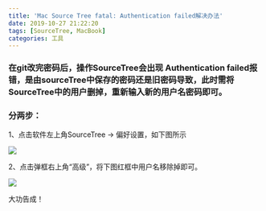 ```yaml
---
title: 'Mac Source Tree fatal: Authentication failed解决办法'
date: 2019-10-27 21:22:20
tags: [SourceTree, MacBook]
categories: 工具
---
```


### 在git改完密码后，操作SourceTree会出现 Authentication failed报错，是由sourceTree中保存的密码还是旧密码导致，此时需将SourceTree中的用户删掉，重新输入新的用户名密码即可。

### 分两步：

1、点击软件左上角SourceTree -> 偏好设置，如下图所示

![](https://user-gold-cdn.xitu.io/2019/10/22/16df3c7955bc3566?w=1306&h=1270&f=png&s=1010207)


2、点击弹框右上角“高级”，将下图红框中用户名移除掉即可。


![](https://user-gold-cdn.xitu.io/2019/10/22/16df3c7de738922d?w=1292&h=1000&f=png&s=600178)


大功告成！
